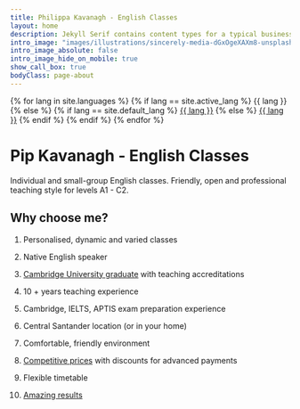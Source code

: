 ```yaml
---
title: Philippa Kavanagh - English Classes
layout: home
description: Jekyll Serif contains content types for a typical business website. The theme is fully responsive, blazing fast and artfully illustrated.
intro_image: "images/illustrations/sincerely-media-dGxOgeXAXm8-unsplash.jpg"
intro_image_absolute: false
intro_image_hide_on_mobile: true
show_call_box: true
bodyClass: page-about
---
```


{% for lang in site.languages %}
    {% if lang == site.active_lang %}
{{ lang }}
    {% else %}
        {% if lang == site.default_lang %}
<a href=" {{ page.url }}">{{ lang }}</a>
        {% else %}
<a href="/{{ lang }}{{ page.url }}">{{ lang }}</a>
        {% endif %}
    {% endif %}
{% endfor %}

# Pip Kavanagh - English Classes

Individual and small-group English classes. Friendly, open and professional teaching style for levels A1 - C2.

## Why choose me?


1) Personalised, dynamic and varied classes

2) Native English speaker

3) [Cambridge University graduate](/about/) with teaching accreditations

4) 10 + years teaching experience 

5) Cambridge, IELTS, APTIS exam preparation experience 

6) Central Santander location (or in your home)

7) Comfortable, friendly environment

8) [Competitive prices](/prices/) with discounts for advanced payments 

9) Flexible timetable 

10) [Amazing results](/testimonials/)  